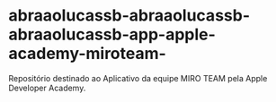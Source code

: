# abraaolucassb-abraaolucassb-abraaolucassb-app-apple-academy-miroteam-
Repositório destinado ao Aplicativo da equipe MIRO TEAM pela Apple Developer Academy.
